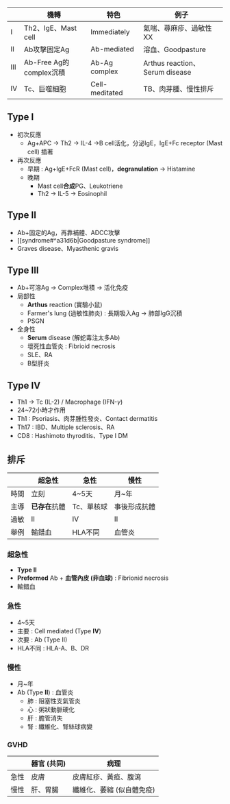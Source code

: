 |     | 機轉                   | 特色             | 例子                            |
| --- | -------------------- | -------------- | ----------------------------- |
| I   | Th2、IgE、Mast cell    | Immediately    | 氣喘、蕁麻疹、過敏性XX                  |
| II  | Ab攻擊固定Ag             | Ab-mediated    | 溶血、Goodpasture                |
| III | Ab-Free Ag的complex沉積 | Ab-Ag complex  | Arthus reaction、Serum disease |
| IV  | Tc、巨噬細胞              | Cell-meditated | TB、肉芽腫、慢性排斥                   |
## Type I
- 初次反應
	- Ag+APC -> Th2 -> IL-4 ->B cell活化，分泌IgE，IgE+Fc receptor (Mast cell) 插著
- 再次反應
	- 早期 : Ag+IgE+FcR (Mast cell)，**degranulation** -> Histamine
	- 晚期
		- Mast cell**合成**PG、Leukotriene
		- Th2 -> IL-5 -> Eosinophil
## Type II
- Ab+固定的Ag，再靠補體、ADCC攻擊
- [[syndrome#^a31d6b|Goodpasture syndrome]]
- Graves disease、Myasthenic gravis
## Type III
- Ab+可溶Ag -> Complex堆積 -> 活化免疫
- 局部性
	- **Arthus** reaction (實驗小鼠)
	- Farmer's lung (過敏性肺炎) : 長期吸入Ag -> 肺部IgG沉積
	- PSGN
- 全身性
	- **Serum** disease (解蛇毒注太多Ab)
	- 壞死性血管炎 : Fibrioid necrosis
	- SLE、RA
	- B型肝炎
## Type IV
- Th1 -> Tc (IL-2) / Macrophage (IFN-$\gamma$)
- 24~72小時才作用
- Th1 : Psoriasis、肉芽腫性發炎、Contact dermatitis
- Th17 : IBD、Multiple sclerosis、RA
- CD8 : Hashimoto thyroditis、Type I DM
## 排斥
|  | 超急性 | 急性 | 慢性 |
| ---- | ---- | ---- | ---- |
| 時間 | 立刻 | 4~5天 | 月~年 |
| 主導 | **已存在**抗體 | Tc、單核球 | 事後形成抗體 |
| 過敏 | II | IV | II |
| 舉例 | 輸錯血 | HLA不同 | 血管炎 |
### 超急性
- **Type II**
- **Preformed** Ab + **血管內皮 (非血球)** : Fibrionid necrosis
- 輸錯血
### 急性
- 4~5天
- 主要 : Cell mediated (Type **IV**)
- 次要 : Ab (Type II)
- HLA不同 : HLA-A、B、DR
### 慢性
- 月~年
- Ab (Type **II**) : 血管炎
	- 肺 : 阻塞性支氣管炎
	- 心 : 粥狀動脈硬化
	- 肝 : 膽管消失
	- 腎 : 纖維化、腎絲球病變
### GVHD
|      | 器官 (共同) | 病理                      |
|------|-------------|---------------------------|
| 急性 | 皮膚        | 皮膚紅疹、黃疸、腹瀉      |
| 慢性 | 肝、胃腸    | 纖維化、萎縮 (似自體免疫) |